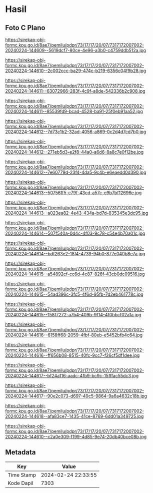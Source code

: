 # Hasil

## Foto C Plano

https://sirekap-obj-formc.kpu.go.id/8ae7/pemilu/pdpr/73/17/17/20/07/7317172007002-20240224-144609--5619dcf7-80ce-4e96-a3b0-c4759ddb512a.jpg

https://sirekap-obj-formc.kpu.go.id/8ae7/pemilu/pdpr/73/17/17/20/07/7317172007002-20240224-144610--2c002ccc-ba29-474c-b219-6356c04f9b28.jpg

https://sirekap-obj-formc.kpu.go.id/8ae7/pemilu/pdpr/73/17/17/20/07/7317172007002-20240224-144611--63072966-283f-4c9f-a8de-542336b2c908.jpg

https://sirekap-obj-formc.kpu.go.id/8ae7/pemilu/pdpr/73/17/17/20/07/7317172007002-20240224-144611--85539fd9-bcad-4528-ba91-25f0eb91aa52.jpg

https://sirekap-obj-formc.kpu.go.id/8ae7/pemilu/pdpr/73/17/17/20/07/7317172007002-20240224-144612--7d73c1b2-32ad-4056-a869-0c2d4d7cd7b0.jpg

https://sirekap-obj-formc.kpu.go.id/8ae7/pemilu/pdpr/73/17/17/20/07/7317172007002-20240224-144612--271eb5d3-e2f8-44a0-a6d6-8a8c7e0f12be.jpg

https://sirekap-obj-formc.kpu.go.id/8ae7/pemilu/pdpr/73/17/17/20/07/7317172007002-20240224-144612--7e60779d-23f4-4da5-9c4b-e6eaedd0d390.jpg

https://sirekap-obj-formc.kpu.go.id/8ae7/pemilu/pdpr/73/17/17/20/07/7317172007002-20240224-144613--50756ff5-c79f-43cd-a57c-e9b7bf12696e.jpg

https://sirekap-obj-formc.kpu.go.id/8ae7/pemilu/pdpr/73/17/17/20/07/7317172007002-20240224-144613--a023ea82-4e43-434a-bd7d-835345e3dc95.jpg

https://sirekap-obj-formc.kpu.go.id/8ae7/pemilu/pdpr/73/17/17/20/07/7317172007002-20240224-144614--507f540a-0d4c-4f03-9c78-c54e4b70a01c.jpg

https://sirekap-obj-formc.kpu.go.id/8ae7/pemilu/pdpr/73/17/17/20/07/7317172007002-20240224-144614--bdf263e2-18f4-4739-94b0-877e040b8e7a.jpg

https://sirekap-obj-formc.kpu.go.id/8ae7/pemilu/pdpr/73/17/17/20/07/7317172007002-20240224-144615--a54892cf-cc6d-4c87-826f-43cb0dc09516.jpg

https://sirekap-obj-formc.kpu.go.id/8ae7/pemilu/pdpr/73/17/17/20/07/7317172007002-20240224-144615--54ad396c-3fc5-4f6d-95fb-7d2eb461778c.jpg

https://sirekap-obj-formc.kpu.go.id/8ae7/pemilu/pdpr/73/17/17/20/07/7317172007002-20240224-144615--158f7272-a7b4-409b-9f14-4f0bbcf02a1a.jpg

https://sirekap-obj-formc.kpu.go.id/8ae7/pemilu/pdpr/73/17/17/20/07/7317172007002-20240224-144616--6158ff68-2059-4fbf-80eb-e5452bfb4c64.jpg

https://sirekap-obj-formc.kpu.go.id/8ae7/pemilu/pdpr/73/17/17/20/07/7317172007002-20240224-144616--ff656b08-8515-40fc-9cc7-f26cf5df1dee.jpg

https://sirekap-obj-formc.kpu.go.id/8ae7/pemilu/pdpr/73/17/17/20/07/7317172007002-20240224-144617--bf24a116-aadc-4fb9-bc9c-15fffac55dc3.jpg

https://sirekap-obj-formc.kpu.go.id/8ae7/pemilu/pdpr/73/17/17/20/07/7317172007002-20240224-144617--90e2c073-d697-49c5-9864-9a6a4632c18b.jpg

https://sirekap-obj-formc.kpu.go.id/8ae7/pemilu/pdpr/73/17/17/20/07/7317172007002-20240224-144618--afa83ce7-1435-41ce-8769-6dd01a349725.jpg

https://sirekap-obj-formc.kpu.go.id/8ae7/pemilu/pdpr/73/17/17/20/07/7317172007002-20240224-144610--c2a0e309-f199-4d85-9e74-20db40bce08b.jpg


## Metadata

| Key        | Value               |
| ---------- | ------------------- |
| Time Stamp | 2024-02-24 22:33:55 |
| Kode Dapil | 7303                |



